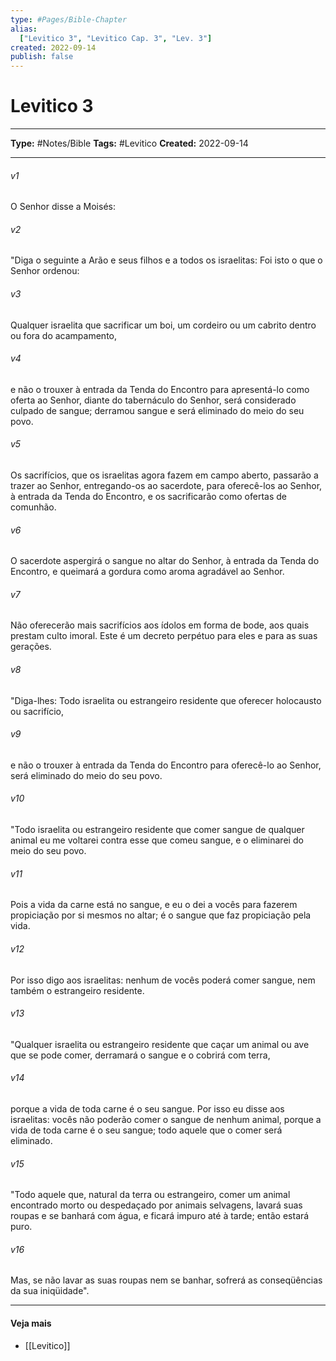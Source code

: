 ```yaml
---
type: #Pages/Bible-Chapter
alias:
  ["Levitico 3", "Levitico Cap. 3", "Lev. 3"]
created: 2022-09-14
publish: false
---
```


# Levitico 3

---

**Type:** #Notes/Bible
**Tags:** #Levitico
**Created:** 2022-09-14

---

###### v1
O Senhor disse a Moisés:
###### v2
"Diga o seguinte a Arão e seus filhos e a todos os israelitas: Foi isto o que o Senhor ordenou:
###### v3
Qualquer israelita que sacrificar um boi, um cordeiro ou um cabrito dentro ou fora do acampamento,
###### v4
e não o trouxer à entrada da Tenda do Encontro para apresentá-lo como oferta ao Senhor, diante do tabernáculo do Senhor, será considerado culpado de sangue; derramou sangue e será eliminado do meio do seu povo.
###### v5
Os sacrifícios, que os israelitas agora fazem em campo aberto, passarão a trazer ao Senhor, entregando-os ao sacerdote, para oferecê-los ao Senhor, à entrada da Tenda do Encontro, e os sacrificarão como ofertas de comunhão.
###### v6
O sacerdote aspergirá o sangue no altar do Senhor, à entrada da Tenda do Encontro, e queimará a gordura como aroma agradável ao Senhor.
###### v7
Não oferecerão mais sacrifícios aos ídolos em forma de bode, aos quais prestam culto imoral. Este é um decreto perpétuo para eles e para as suas gerações.
###### v8
"Diga-lhes: Todo israelita ou estrangeiro residente que oferecer holocausto ou sacrifício,
###### v9
e não o trouxer à entrada da Tenda do Encontro para oferecê-lo ao Senhor, será eliminado do meio do seu povo.
###### v10
"Todo israelita ou estrangeiro residente que comer sangue de qualquer animal eu me voltarei contra esse que comeu sangue, e o eliminarei do meio do seu povo.
###### v11
Pois a vida da carne está no sangue, e eu o dei a vocês para fazerem propiciação por si mesmos no altar; é o sangue que faz propiciação pela vida.
###### v12
Por isso digo aos israelitas: nenhum de vocês poderá comer sangue, nem também o estrangeiro residente.
###### v13
"Qualquer israelita ou estrangeiro residente que caçar um animal ou ave que se pode comer, derramará o sangue e o cobrirá com terra,
###### v14
porque a vida de toda carne é o seu sangue. Por isso eu disse aos israelitas: vocês não poderão comer o sangue de nenhum animal, porque a vida de toda carne é o seu sangue; todo aquele que o comer será eliminado.
###### v15
"Todo aquele que, natural da terra ou estrangeiro, comer um animal encontrado morto ou despedaçado por animais selvagens, lavará suas roupas e se banhará com água, e ficará impuro até à tarde; então estará puro.
###### v16
Mas, se não lavar as suas roupas nem se banhar, sofrerá as conseqüências da sua iniqüidade".


---

#### Veja mais

- [[Levitico]]
